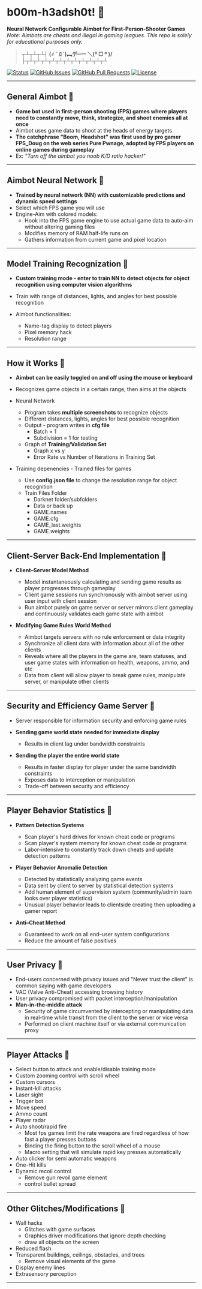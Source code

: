 # b00m-h3adsh0t! &#x1F537;
**Neural Network Configurable Aimbot for First-Person-Shooter Games** *Note: Aimbots are cheats and illegal in gaming leagues. This repo is solely for educational purposes only.*

> **┬┴┬┴┬┴┤ (҂   ` ﾛ ´)︻デ═一                          ＼(º □ º )/	├┬┴┬┴┬┴┬┴┬┴┬┴┬┴┬┴┬┴┬┴┬┴**

<div>
  
  [![Status](https://img.shields.io/badge/status-work--in--progress-success.svg)]()
  [![GitHub Issues](https://img.shields.io/github/issues/lucylow/b00m-h3adsh0t.svg)](https://github.com/lucylow/Mrs.Robot/issues)
  [![GitHub Pull Requests](https://img.shields.io/github/issues-pr/lucylow/b00m-h3adsh0t.svg)](https://github.com/lucylow/b00m-h3adsh0t/pulls)
  [![License](https://img.shields.io/bower/l/bootstrap)]()

</div>

---   
   
## General Aimbot &#x1F537;

* **Game bot used in first-person shooting (FPS) games where players need to constantly move, think, strategize, and shoot enemies all at once**
* Aimbot uses game data to shoot at the heads of energy targets
* **The catchphrase "Boom, Headshot" was first used by pro gamer FPS_Doug on the web series Pure Pwnage, adopted by FPS players on online games during gameplay**
* Ex: *“Turn off the aimbot you noob K/D ratio hacker!"*



---

## Aimbot Neural Network &#x1F537;

* **Trained by neural network (NN) with customizable predictions and dynamic speed settings**
* Select which FPS game you will use 
* Engine-Aim with colored models:
  * Hook into the FPS game engine to use actual game data to auto-aim without altering gaming files
  * Modifies memory of RAM half-life runs on 
  * Gathers information from current game and pixel location
  
---

## Model Training Recognization  &#x1F537;

* **Custom training mode - enter to train NN to detect objects for object recognition using computer vision algorithms** 
* Train with range of distances, lights, and angles for best possible recognition

* Aimbot functionalities:
  * Name-tag display to detect players 
  * Pixel memory hack
  * Resolution range 

---


## How it Works  &#x1F537;
* **Aimbot can be easily toggled on and off using the mouse or keyboard**
* Recognizes game objects in a certain range, then aims at the objects

* Neural Network 
    * Program takes **multiple screenshots** to recognize objects 
    * Different distances, lights, angles for best possible recognition 
    * Output - program writes in **cfg file** 
      * Batch = 1
      * Subdivision = 1 for testing 
    * Graph of **Training/Validation Set**
      * Graph x vs y 
      * Error Rate vs Number of Iterations in Training Set 
      
* Training depenencies - Trained files for games
    * Use **config.json file** to change the resolution range for object recognition  
    * Train Files Folder
      * Darknet folder/subfolders 
      * Data or back up
      * GAME.names
      * GAME.cfg
      * GAME_last.weights 
      * GAME.weights

---

## Client-Server Back-End Implementation &#x1F537;

* **Client–Server Model Method**
  * Model instantaneously calculating and sending game results as player progresses through gameplay
  * Client game sessions run synchronously with aimbot server using user input with client session
   * Run aimbot purely on  game server or server mirrors client gameplay and continuously validates each game state with aimbot
 
* **Modifying Game Rules World Method**
  * Aimbot targets servers with no rule enforcement or data integrity 
  * Synchronize all client data with information about all of the other clients 
  * Reveals where all the players in the game are, team statuses, and user game states with information on health, weapons, ammo, and etc
  * Data from client will allow player to break game rules, manipulate server, or manipulate other clients


  

---


## Security and Efficiency Game Server &#x1F537;

* Server responsible for information security and enforcing game rules

* **Sending game world state needed for immediate display**
  * Results in client lag under bandwidth constraints

* **Sending the player the entire world state**
  * Results in faster display for  player under the same bandwidth constraints
  * Exposes  data to interception or manipulation
  * Trade-off between security and efficiency


---

## Player Behavior Statistics &#x1F537;

* **Pattern Detection Systems**
  * Scan player's hard drives for known cheat code or programs
  * Scan player's system memory for known cheat code or programs
  * Labor-intensive to constantly track down cheats and update detection patterns
  
* **Player Behavior Anomalie Detection** 
  * Detected by statistically analyzing game events 
  * Data sent by client to  server by statistical detection systems
  * Add human element of supervision system (community/admin team looks over player statistics) 
  * Unusual player behavior leads to clientside creating then uploading a gamer report
  
* **Anti–Cheat Method**
  * Guaranteed to work on all end–user system configurations
  * Reduce the amount of false positives


---

## User Privacy &#x1F537;

* End–users concerned with privacy issues and "Never trust the client" is common saying with game developers 
* VAC (Valve Anti-Cheat) accessing browsing history
* User privacy compromised with packet interception/manipulation 
* **Man-in-the-middle attack**
  * Security of game circumvented by intercepting or manipulating data in real-time while transit from the client to the server or vice versa
  * Performed on client machine itself or via external communication proxy




---

## Player Attacks &#x1F537;

* Select button to attack and enable/disable training mode
* Custom zooming control with scroll wheel 
* Custom cursors 
* Instant-kill attacks
* Laser sight
* Trigger bot
* Move speed
* Ammo count
* Player radar 
* Auto shoot/rapid fire 
  * Most fps games limit the rate weapons are fired regardless of how fast a player presses buttons
  * Binding the firing button to the scroll wheel of a mouse
  * Macro setting that will simulate rapid key presses automatically
* Auto clicker for semi automatic weapons 
* One-Hit kills
* Dynamic recoil control  
  * Remove gun revoil game element
  * control bullet spread


---


## Other Glitches/Modifications  &#x1F537;

* Wall hacks
  * Glitches with game surfaces
  * Graphics driver modifications that ignore depth checking
  * draw all objects on the screen
* Reduced flash 
* Transparent buildings, ceilings, obstacles, and trees
  * Remove visual elements of the game 
* Display enemy lines 
* Extrasensory perception



---

